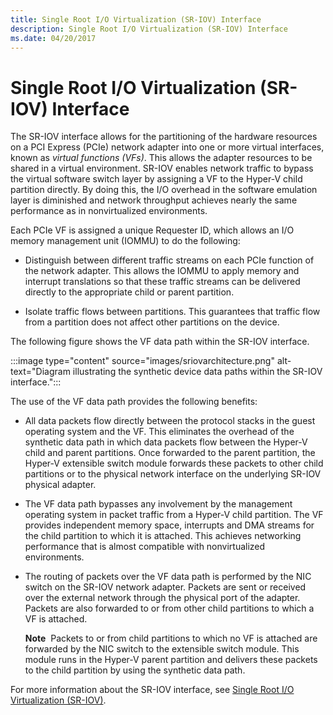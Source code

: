 ```yaml
---
title: Single Root I/O Virtualization (SR-IOV) Interface
description: Single Root I/O Virtualization (SR-IOV) Interface
ms.date: 04/20/2017
---
```


# Single Root I/O Virtualization (SR-IOV) Interface


The SR-IOV interface allows for the partitioning of the hardware resources on a PCI Express (PCIe) network adapter into one or more virtual interfaces, known as *virtual functions (VFs)*. This allows the adapter resources to be shared in a virtual environment. SR-IOV enables network traffic to bypass the virtual software switch layer by assigning a VF to the Hyper-V child partition directly. By doing this, the I/O overhead in the software emulation layer is diminished and network throughput achieves nearly the same performance as in nonvirtualized environments.

Each PCIe VF is assigned a unique Requester ID, which allows an I/O memory management unit (IOMMU) to do the following:

-   Distinguish between different traffic streams on each PCIe function of the network adapter. This allows the IOMMU to apply memory and interrupt translations so that these traffic streams can be delivered directly to the appropriate child or parent partition.

-   Isolate traffic flows between partitions. This guarantees that traffic flow from a partition does not affect other partitions on the device.

The following figure shows the VF data path within the SR-IOV interface.

:::image type="content" source="images/sriovarchitecture.png" alt-text="Diagram illustrating the synthetic device data paths within the SR-IOV interface.":::

The use of the VF data path provides the following benefits:

-   All data packets flow directly between the protocol stacks in the guest operating system and the VF. This eliminates the overhead of the synthetic data path in which data packets flow between the Hyper-V child and parent partitions. Once forwarded to the parent partition, the Hyper-V extensible switch module forwards these packets to other child partitions or to the physical network interface on the underlying SR-IOV physical adapter.

-   The VF data path bypasses any involvement by the management operating system in packet traffic from a Hyper-V child partition. The VF provides independent memory space, interrupts and DMA streams for the child partition to which it is attached. This achieves networking performance that is almost compatible with nonvirtualized environments.

-   The routing of packets over the VF data path is performed by the NIC switch on the SR-IOV network adapter. Packets are sent or received over the external network through the physical port of the adapter. Packets are also forwarded to or from other child partitions to which a VF is attached.

    **Note**  Packets to or from child partitions to which no VF is attached are forwarded by the NIC switch to the extensible switch module. This module runs in the Hyper-V parent partition and delivers these packets to the child partition by using the synthetic data path.

     

For more information about the SR-IOV interface, see [Single Root I/O Virtualization (SR-IOV)](single-root-i-o-virtualization--sr-iov-.md).

 

 





